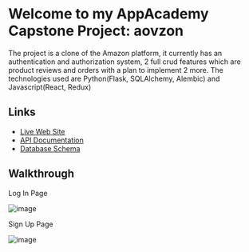 # Welcome to my AppAcademy Capstone Project: aovzon

The project is a clone of the Amazon platform, it currently has an authentication and authorization system, 2 full crud features which are product reviews and orders with a plan to implement 2 more.
The technologies used are Python(Flask, SQLAlchemy, Alembic) and Javascript(React, Redux)

## Links
- [Live Web Site](https://python-project-starter.onrender.com/)
- [API Documentation](https://python-project-starter.onrender.com/)
- [Database Schema](https://python-project-starter.onrender.com/)

## Walkthrough

Log In Page

![image](https://user-images.githubusercontent.com/94940188/224867514-1b77f974-b674-44e2-8d64-85e912d15306.png)

Sign Up Page

![image](https://user-images.githubusercontent.com/94940188/224867662-ac78f851-d489-4fc3-a5a2-bc67f7b60cfe.png)
